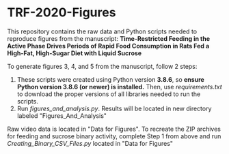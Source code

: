 # TRF-2020-Figures

This repository contains the raw data and Python scripts needed to reproduce figures from the manuscript: **Time-Restricted Feeding in the Active Phase Drives Periods of Rapid Food Consumption in Rats Fed a High-Fat, High-Sugar Diet with Liquid Sucrose**

To generate figures 3, 4, and 5 from the manuscript, follow 2 steps:
1. These scripts were created using Python version **3.8.6**, so **ensure Python version 3.8.6 (or newer) is installed.** Then, use *requirements.txt* to download the proper versions of all libraries needed to run the scripts. 
2. Run *figures_and_analysis.py*. Results will be located in new directory labeled "Figures_And_Analysis" 

Raw video data is located in "Data for Figures". To recreate the ZIP archives for feeding and sucrose binary activity, complete Step 1 from above and run *Creating_Binary_CSV_Files.py* located in "Data for Figures"

